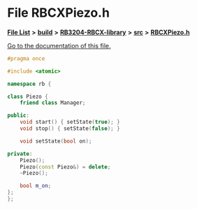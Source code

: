
# File RBCXPiezo.h

[**File List**](files.md) **>** [**build**](dir_4fef79e7177ba769987a8da36c892c5f.md) **>** [**RB3204-RBCX-library**](dir_6e2f6bf38ad600996f360c484704d30b.md) **>** [**src**](dir_2fb57cfb6554052417264f60890e0af6.md) **>** [**RBCXPiezo.h**](_r_b_c_x_piezo_8h.md)

[Go to the documentation of this file.](_r_b_c_x_piezo_8h.md) 


````cpp
#pragma once

#include <atomic>

namespace rb {

class Piezo {
    friend class Manager;

public:
    void start() { setState(true); }
    void stop() { setState(false); }

    void setState(bool on);

private:
    Piezo();
    Piezo(const Piezo&) = delete;
    ~Piezo();

    bool m_on;
};
};
````

